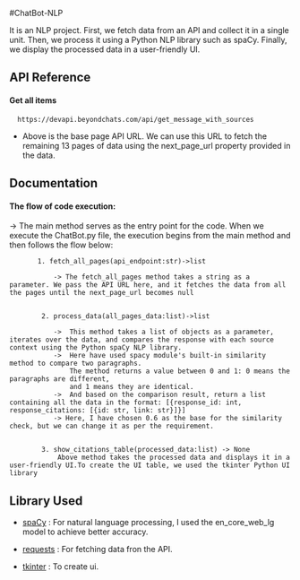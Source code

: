
#ChatBot-NLP

It is an NLP project. First, we fetch data from an API and collect it in a single unit. Then, we process it using a Python NLP library such as spaCy. Finally, we display the processed data in a user-friendly UI.




## API Reference

#### Get all items

```http
  https://devapi.beyondchats.com/api/get_message_with_sources
```
- Above is the base page API URL. We can use this URL to fetch the remaining 13 pages of data using the next_page_url property provided in the data.


## Documentation

#### The flow of code execution:



 -> The main method serves as the entry point for the code. When we execute the ChatBot.py file, the execution begins from the main method and then follows the flow below: 
  

        
         
           1. fetch_all_pages(api_endpoint:str)->list 
               
               -> The fetch_all_pages method takes a string as a parameter. We pass the API URL here, and it fetches the data from all the pages until the next_page_url becomes null


            2. process_data(all_pages_data:list)->list 
               
               ->  This method takes a list of objects as a parameter, iterates over the data, and compares the response with each source context using the Python spaCy NLP library.
               ->  Here have used spacy module's built-in similarity method to compare two paragraphs.  
                   The method returns a value between 0 and 1: 0 means the paragraphs are different,  
                   and 1 means they are identical.
               ->  And based on the comparison result, return a list containing all the data in the format: [{response_id: int, response_citations: [{id: str, link: str}]}]
               -> Here, I have chosen 0.6 as the base for the similarity check, but we can change it as per the requirement.


            3. show_citations_table(processed_data:list) -> None
                Above method takes the processed data and displays it in a user-friendly UI.To create the UI table, we used the tkinter Python UI library

[](https://linktodocumentation)


## Library Used

- [spaCy](https://spacy.io/)    :   For natural language processing, I used the en_core_web_lg model to achieve better accuracy.

- [requests](https://pypi.org/project/requests/)    :   For fetching data fron the API. 


- [tkinter](https://docs.python.org/3/library/tkinter.html)    :   To create ui. 
